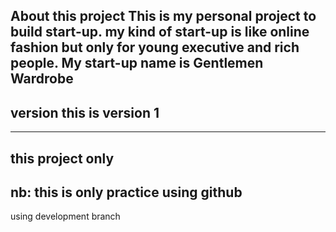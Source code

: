 About this project 
This is my personal project to build start-up. 
my kind of start-up is like online fashion but only 
for young executive and rich people. My start-up name is 
Gentlemen Wardrobe
---
version
this is version 1
----
----
this project only 
---
nb: this is only practice using github
-----
using development branch
